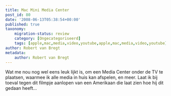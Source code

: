 ```yaml
---
title: Mac Mini Media Center
post_id: 80
date: '2008-06-13T05:38:54+00:00'
published: true
taxonomy:
    migration-status: review
    category: [Ongecategoriseerd]
    tags: [apple,mac,media,video,youtube,apple,mac,media,video,youtube]
author: Robert van Bregt
metadata:
    author: Robert van Bregt
---
```

Wat me nou nog wel eens leuk lijkt is, om een Media Center onder de TV te plaatsen, waarmee ik alle media in huis kan afspelen, en meer. Laat ik bij toeval tegen dit filmpje aanlopen van een Amerikaan die laat zien hoe hij dit gedaan heeft…

 